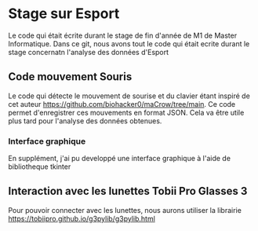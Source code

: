 # Stage sur Esport
Le code qui était écrite durant le stage de fin d'année de M1 de Master Informatique. Dans ce git, nous avons tout le code qui était ecrite durant le stage concernatn l'analyse des données d'Esport

## Code mouvement Souris 
Le code qui détecte le mouvement de sourise et du clavier étant inspiré de cet auteur https://github.com/biohacker0/maCrow/tree/main. Ce code permet d'enregistrer ces mouvements en format JSON. Cela va être utile plus tard pour l'analyse des données obtenues.


### Interface graphique 

En supplément, j'ai pu developpé une interface graphique à l'aide de bibliotheque tkinter

## Interaction avec les lunettes Tobii Pro Glasses 3

Pour pouvoir connecter avec les lunettes, nous aurons utiliser la librairie https://tobiipro.github.io/g3pylib/g3pylib.html


